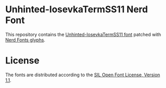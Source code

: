 # Unhinted-IosevkaTermSS11 Nerd Font
This repository contains the [Unhinted-IosevkaTermSS11 font](https://github.com/be5invis/Iosevka) patched with [Nerd Fonts glyphs](https://github.com/ryanoasis/nerd-fonts).

# License
The fonts are distributed according to the [SIL Open Font License, Version 1.1](LICENSE).
